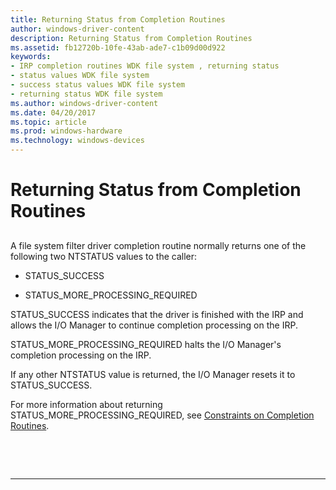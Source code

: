 ```yaml
---
title: Returning Status from Completion Routines
author: windows-driver-content
description: Returning Status from Completion Routines
ms.assetid: fb12720b-10fe-43ab-ade7-c1b09d00d922
keywords:
- IRP completion routines WDK file system , returning status
- status values WDK file system
- success status values WDK file system
- returning status WDK file system
ms.author: windows-driver-content
ms.date: 04/20/2017
ms.topic: article
ms.prod: windows-hardware
ms.technology: windows-devices
---
```


# Returning Status from Completion Routines


## <span id="ddk_returning_status_from_completion_routines_if"></span><span id="DDK_RETURNING_STATUS_FROM_COMPLETION_ROUTINES_IF"></span>


A file system filter driver completion routine normally returns one of the following two NTSTATUS values to the caller:

-   STATUS\_SUCCESS

-   STATUS\_MORE\_PROCESSING\_REQUIRED

STATUS\_SUCCESS indicates that the driver is finished with the IRP and allows the I/O Manager to continue completion processing on the IRP.

STATUS\_MORE\_PROCESSING\_REQUIRED halts the I/O Manager's completion processing on the IRP.

If any other NTSTATUS value is returned, the I/O Manager resets it to STATUS\_SUCCESS.

For more information about returning STATUS\_MORE\_PROCESSING\_REQUIRED, see [Constraints on Completion Routines](constraints-on-completion-routines.md).

 

 


--------------------


